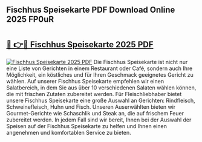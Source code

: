 ## Fischhus Speisekarte PDF Download Online 2025 FP0uR

# <h2><a href="http://gc5tj4x.nevu.top/?p=Fischhus+Speisekarte">🔗 👉🔴 Fischhus Speisekarte 2025 PDF</a></h2>

[![Fischhus Speisekarte 2025 PDF](https://i.imgur.com/dBaPXMq.png)](http://gc5tj4x.nevu.top/?p=Fischhus+Speisekarte)
Die Fischhus Speisekarte ist nicht nur eine Liste von Gerichten in einem Restaurant oder Café, sondern auch Ihre Möglichkeit, ein köstliches und für Ihren Geschmack geeignetes Gericht zu wählen. Auf unserer Fischhus Speisekarte empfehlen wir einen Salatbereich, in dem Sie aus über 10 verschiedenen Salaten wählen können, die mit frischen Zutaten zubereitet werden. Für Fleischliebhaber bietet unsere Fischhus Speisekarte eine große Auswahl an Gerichten: Rindfleisch, Schweinefleisch, Huhn und Fisch. Unseren Auserwählten bieten wir Gourmet-Gerichte wie Schaschlik und Steak an, die auf frischem Feuer zubereitet werden. In jedem Fall sind wir bereit, Ihnen bei der Auswahl der Speisen auf der Fischhus Speisekarte zu helfen und Ihnen einen angenehmen und komfortablen Service zu bieten.
